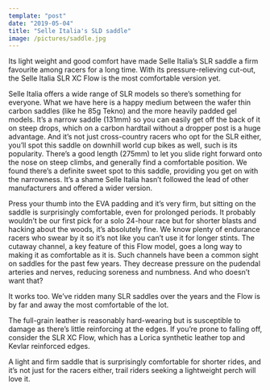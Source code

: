 ```yaml
---
template: "post"
date: "2019-05-04"
title: "Selle Italia's SLD saddle"
image: /pictures/saddle.jpg
---
```


Its light weight and good comfort have made Selle Italia’s SLR saddle a firm favourite among racers for a long time. With its pressure-relieving cut-out, the Selle Italia SLR XC Flow is the most comfortable version yet.

Selle Italia offers a wide range of SLR models so there’s something for everyone. What we have here is a happy medium between the wafer thin carbon saddles (like he 85g Tekno) and the more heavily padded gel models.
It’s a narrow saddle (131mm) so you can easily get off the back of it on steep drops, which on a carbon hardtail without a dropper post is a huge advantage. And it’s not just cross-country racers who opt for the SLR either, you’ll spot this saddle on downhill world cup bikes as well, such is its popularity.
There’s a good length (275mm) to let you slide right forward onto the nose on steep climbs, and generally find a comfortable position. We found there’s a definite sweet spot to this saddle, providing you get on with the narrowness. It’s a shame Selle Italia hasn’t followed the lead of other manufacturers and offered a wider version.

Press your thumb into the EVA padding and it’s very firm, but sitting on the saddle is surprisingly comfortable, even for prolonged periods. It probably wouldn’t be our first pick for a solo 24-hour race but for shorter blasts and hacking about the woods, it’s absolutely fine. We know plenty of endurance racers who swear by it so it’s not like you can’t use it for longer stints.
The cutaway channel, a key feature of this Flow model, goes a long way to making it as comfortable as it is. Such channels have been a common sight on saddles for the past few years. They decrease pressure on the pudendal arteries and nerves, reducing soreness and numbness. And who doesn’t want that?

It works too. We’ve ridden many SLR saddles over the years and the Flow is by far and away the most comfortable of the lot.

The full-grain leather is reasonably hard-wearing but is susceptible to damage as there’s little reinforcing at the edges. If you’re prone to falling off, consider the SLR XC Flow, which has a Lorica synthetic leather top and Kevlar reinforced edges.

A light and firm saddle that is surprisingly comfortable for shorter rides, and it’s not just for the racers either, trail riders seeking a lightweight perch will love it.
